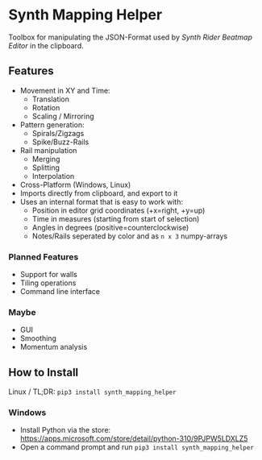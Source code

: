 # Synth Mapping Helper

Toolbox for manipulating the JSON-Format used by *Synth Rider Beatmap Editor* in the clipboard.

## Features

* Movement in XY and Time:
    * Translation
    * Rotation
    * Scaling / Mirroring
* Pattern generation:
    * Spirals/Zigzags
    * Spike/Buzz-Rails
* Rail manipulation
    * Merging
    * Splitting
    * Interpolation
* Cross-Platform (Windows, Linux)
* Imports directly from clipboard, and export to it
* Uses an internal format that is easy to work with:
    * Position in editor grid coordinates (+x=right, +y=up)
    * Time in measures (starting from start of selection)
    * Angles in degrees (positive=counterclockwise)
    * Notes/Rails seperated by color and as `n x 3` numpy-arrays

### Planned Features
* Support for walls
* Tiling operations
* Command line interface

### Maybe
* GUI
* Smoothing
* Momentum analysis

## How to Install

Linux / TL;DR: `pip3 install synth_mapping_helper`

### Windows
* Install Python via the store: https://apps.microsoft.com/store/detail/python-310/9PJPW5LDXLZ5
* Open a command prompt and run `pip3 install synth_mapping_helper`
